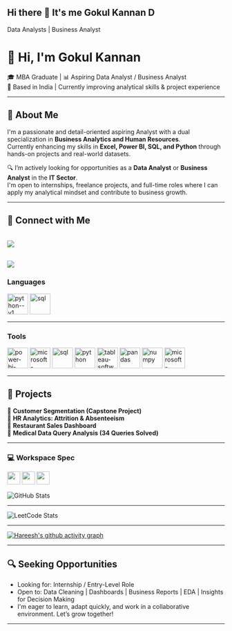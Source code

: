 ## Hi there 👋 It's me Gokul Kannan D

Data Analysts | Business Analyst
# 👋 Hi, I'm Gokul Kannan

🎓 MBA Graduate | 📊 Aspiring Data Analyst / Business Analyst  
📍 Based in India | Currently improving analytical skills & project experience

---

## 🧠 About Me

I'm a passionate and detail-oriented aspiring Analyst with a dual specialization in **Business Analytics and Human Resources**.  
Currently enhancing my skills in **Excel, Power BI, SQL, and Python** through hands-on projects and real-world datasets.

🔍 I’m actively looking for opportunities as a **Data Analyst** or **Business Analyst** in the **IT Sector**.  
I'm open to internships, freelance projects, and full-time roles where I can apply my analytical mindset and contribute to business growth.

---

## 🤝 Connect with Me

 
<br /> [<img src="https://img.shields.io/badge/Gmail-D14836?style=for-the-badge&logo=gmail&logoColor=white" />](d.gokulkannan@gmail.co) 

<br /> [<img src="https://img.shields.io/badge/LinkedIn-0077B5?style=for-the-badge&logo=linkedin&logoColor=white" />](http://www.linkedin.com/in/gokulkannan10) 

### Languages 
<img width="48" height="48" src="https://img.icons8.com/color/48/python--v1.png" alt="python--v1"/> <img width="48" height="48" src="https://img.icons8.com/fluency/48/sql.png" alt="sql"/> 

---

### Tools
<img width="48" height="48" src="https://img.icons8.com/fluency/48/power-bi-2021.png" alt="power-bi-2021"/> <img width="48" height="48" src="https://img.icons8.com/color/48/microsoft-excel-2019.png" alt="microsoft-excel-2019"/> <img width="48" height="48" src="https://img.icons8.com/fluency/48/sql.png" alt="sql"/> <img width="48" height="48" src="https://img.icons8.com/color/48/python.png" alt="python"/> <img width="48" height="48" src="https://img.icons8.com/color/48/tableau-software.png" alt="tableau-software"/> <img width="48" height="48" src="https://img.icons8.com/color/48/pandas.png" alt="pandas"/> <img width="48" height="48" src="https://img.icons8.com/color/48/numpy.png" alt="numpy"/> <img width="48" height="48" src="https://img.icons8.com/fluency/48/microsoft-outlook-2019.png" alt="microsoft-outlook-2019"/>

---

## 📁 Projects

🔹 **Customer Segmentation (Capstone Project)**  
🔹 **HR Analytics: Attrition & Absenteeism**  
🔹 **Restaurant Sales Dashboard**  
🔹 **Medical Data Query Analysis (34 Queries Solved)** 

---

### 💻 Workspace Spec
<img height="30" src="https://img.shields.io/badge/Macbook-Pro_M1-ED1C24?style=for-the-badge&logo=apple&logoColor=white"/> <img height="30" src="https://img.shields.io/badge/NVIDIA-GTX1650-76B900?style=for-the-badge&logo=nvidia&logoColor=white"/>  <img height="30" src="https://img.shields.io/badge/AMD-Ryzen_5_4600H-ED1C24?style=for-the-badge&logo=amd&logoColor=white"/> 

![GitHub Stats](https://github-readme-stats.vercel.app/api?username=gokul&theme=radical&show_icons=true&hide_border=true&count_private=true)

---

![LeetCode Stats](https://leetcard.jacoblin.cool/gokul_?theme=radical&font=Ibarra%20Real%20Nova&ext=contest)

---


[![Hareesh's github activity graph](https://github-readme-activity-graph.vercel.app/graph?username=Gokul&bg_color=151414&color=fcfcfc&line=54fafc&point=6619f5&area=true&hide_border=true)](https://github.com/ashutosh00710/github-readme-activity-graph)

---
## 🔍 Seeking Opportunities

- Looking for: Internship / Entry-Level Role  
- Open to: Data Cleaning | Dashboards | Business Reports | EDA | Insights for Decision Making  
- I'm eager to learn, adapt quickly, and work in a collaborative environment. Let’s grow together!
----
